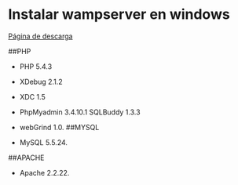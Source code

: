 # Instalar wampserver en windows

[Página de descarga](http://www.wampserver.es/)

##PHP

*	PHP 5.4.3  
*	XDebug  2.1.2  
*	XDC 1.5  
*	PhpMyadmin 3.4.10.1 SQLBuddy 1.3.3  
*	webGrind 1.0.
##MYSQL

*	MySQL 5.5.24.

##APACHE

*	Apache 2.2.22.


